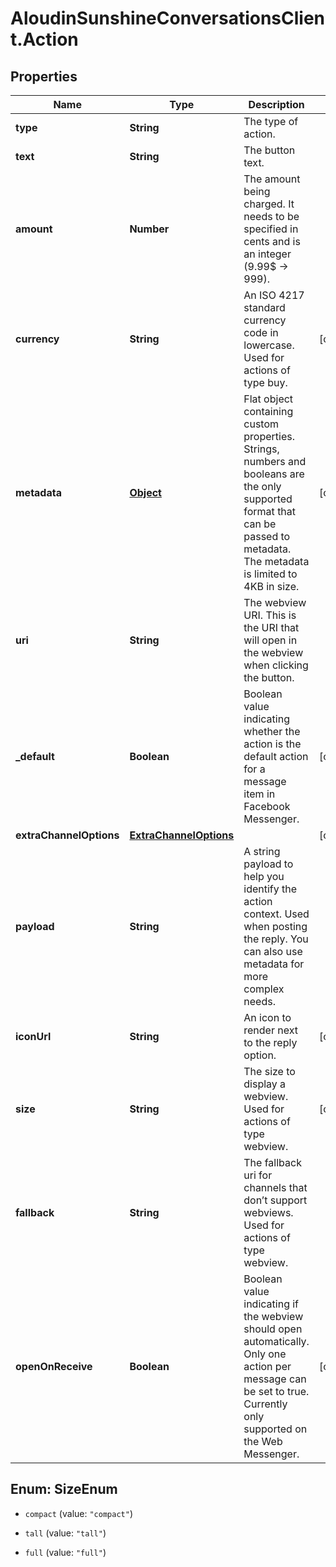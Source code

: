 # AloudinSunshineConversationsClient.Action

## Properties

Name | Type | Description | Notes
------------ | ------------- | ------------- | -------------
**type** | **String** | The type of action. | 
**text** | **String** | The button text. | 
**amount** | **Number** | The amount being charged. It needs to be specified in cents and is an integer (9.99$ -&gt; 999). | 
**currency** | **String** | An ISO 4217 standard currency code in lowercase. Used for actions of type buy. | [optional] 
**metadata** | [**Object**](.md) | Flat object containing custom properties. Strings, numbers and booleans  are the only supported format that can be passed to metadata. The metadata is limited to 4KB in size.  | [optional] 
**uri** | **String** | The webview URI. This is the URI that will open in the webview when clicking the button. | 
**_default** | **Boolean** | Boolean value indicating whether the action is the default action for a message item in Facebook Messenger. | [optional] 
**extraChannelOptions** | [**ExtraChannelOptions**](ExtraChannelOptions.md) |  | [optional] 
**payload** | **String** | A string payload to help you identify the action context. Used when posting the reply. You can also use metadata for more complex needs. | 
**iconUrl** | **String** | An icon to render next to the reply option. | [optional] 
**size** | **String** | The size to display a webview. Used for actions of type webview. | [optional] 
**fallback** | **String** | The fallback uri for channels that don’t support webviews. Used for actions of type webview. | 
**openOnReceive** | **Boolean** | Boolean value indicating if the webview should open automatically. Only one action per message can be set to true. Currently only supported on the Web Messenger. | [optional] 



## Enum: SizeEnum


* `compact` (value: `"compact"`)

* `tall` (value: `"tall"`)

* `full` (value: `"full"`)




